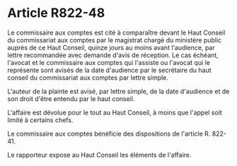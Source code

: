 # Article R822-48

<p>Le commissaire aux comptes est cité à comparaître devant le Haut Conseil du commissariat aux comptes par le magistrat chargé du ministère public auprès de ce Haut Conseil, quinze jours au moins avant l'audience, par lettre recommandée avec demande d'avis de réception. Le cas échéant, l'avocat et le commissaire aux comptes qui l'assiste ou l'avocat qui le représente sont avisés de la date d'audience par le secrétaire du haut conseil du commissariat aux comptes par lettre simple. </p><p>L'auteur de la plainte est avisé, par lettre simple, de la date d'audience et de son droit d'être entendu par le haut conseil. </p><p>L'affaire est dévolue pour le tout au Haut Conseil, à moins que l'appel soit limité à certains chefs.</p><p>Le commissaire aux comptes bénéficie des dispositions de l'article R. 822-41.</p><p>Le rapporteur expose au Haut Conseil les éléments de l'affaire.</p>
